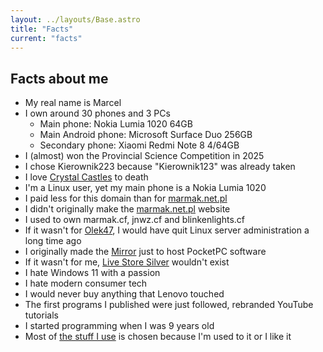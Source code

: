 ```yaml
---
layout: ../layouts/Base.astro
title: "Facts"
current: "facts"
---
```


## Facts about me

- My real name is Marcel
- I own around 30 phones and 3 PCs
	- Main phone: Nokia Lumia 1020 64GB
	- Main Android phone: Microsoft Surface Duo 256GB
	- Secondary phone: Xiaomi Redmi Note 8 4/64GB
- I (almost) won the Provincial Science Competition in 2025
- I chose Kierownik223 because "Kierownik123" was already taken
- I love [Crystal Castles](https://dl.marmak.net.pl/music/Crystal%20Castles/) to death
- I'm a Linux user, yet my main phone is a Nokia Lumia 1020
- I paid less for this domain than for [marmak.net.pl](https://marmak.net.pl)
- I didn't originally make the [marmak.net.pl](https://marmak.net.pl) website
- I used to own marmak.cf, jnwz.cf and blinkenlights.cf
- If it wasn't for [Olek47](https://github.com/Olek47), I would have quit Linux server administration a long time ago
- I originally made the [Mirror](https://dl.marmak.net.pl) just to host PocketPC software
- If it wasn't for me, [Live Store Silver](https://store.live.net.co) wouldn't exist
- I hate Windows 11 with a passion
- I hate modern consumer tech
- I would never buy anything that Lenovo touched
- The first programs I published were just followed, rebranded YouTube tutorials
- I started programming when I was 9 years old
- Most of [the stuff I use](/equipment) is chosen because I'm used to it or I like it